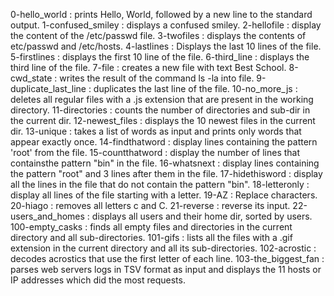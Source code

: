 0-hello_world : prints Hello, World, followed by a new line to the standard output.
1-confused_smiley : displays a confused smiley.
2-hellofile : display the content of the /etc/passwd file.
3-twofiles : displays the contents of etc/passwd and /etc/hosts.
4-lastlines : Displays the last 10 lines of the file.
5-firstlines : displays the first 10 line of the file.
6-third_line : displays the third line of the file.
7-file : creates a new file with text Best School.
8-cwd_state : writes the result of the command ls -la into file.
9-duplicate_last_line : duplicates the last line of the file.
10-no_more_js : deletes all regular files with a .js extension that are present in the working directory.
11-directories : counts the number of directories and sub-dir in the current dir.
12-newest_files : displays the 10 newest files in the current dir.
13-unique : takes a list of words as input and prints only words that appear exactly once.
14-findthatword : display lines containing the pattern 'root' from the file.
15-countthatword : display the number of lines that containsthe pattern "bin" in the file.
16-whatsnext : display lines containing the pattern "root" and 3 lines after them in the file.
17-hidethisword : display all the lines in the file that do not contain the pattern "bin".
18-letteronly : display all lines of the file starting with a letter.
19-AZ : Replace characters.
20-hiago : removes all letters c and C.
21-reverse : reverse its input.
22-users_and_homes : displays all users and their home dir, sorted by users.
100-empty_casks : finds all empty files and directories in the current directory and all sub-directories.
101-gifs :  lists all the files with a .gif extension in the current directory and all its sub-directories.
102-acrostic : decodes acrostics that use the first letter of each line.
103-the_biggest_fan :  parses web servers logs in TSV format as input and displays the 11 hosts or IP addresses which did the most requests.

